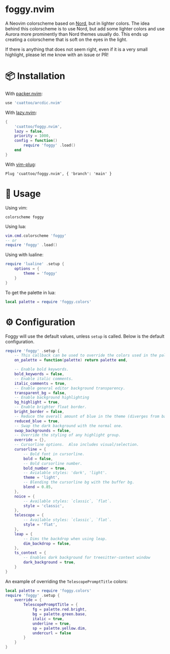 # foggy.nvim

A Neovim colorscheme based on [Nord](https://www.nordtheme.com/), but in lighter colors. The idea behind this colorscheme is to use Nord, but add some lighter colors and use Aurora more prominently than Nord themes usually do. This ends up creating a colorscheme that is soft on the eyes in the light.

If there is anything that does not seem right, even if it is a very small highlight, please let me know with an issue or PR!

# 📦 Installation

With [packer.nvim](https://github.com/wbthomason/packer.nvim):

```lua
use 'cuattoo/arcdic.nvim'
```

With [lazy.nvim](https://github.com/folke/lazy.nvim):

```lua
{
    'cuattoo/foggy.nvim',
    lazy = false,
    priority = 1000,
    config = function()
        require 'foggy' .load()
    end
}
```

With [vim-plug](https://github.com/junegunn/vim-plug):

```vim
Plug 'cuattoo/foggy.nvim', { 'branch': 'main' }
```

# 🚀 Usage

Using vim:

```vim
colorscheme foggy
```

Using lua:

```lua
vim.cmd.colorscheme 'foggy'
-- or
require 'foggy' .load()
```

Using with lualine:

```lua
require 'lualine' .setup {
    options = {
        theme = 'foggy'
    }
}
```

To get the palette in lua:

```lua
local palette = require 'foggy.colors'
```

# ⚙️ Configuration

Foggy will use the default values, unless `setup` is called. Below is the default configuration.

```lua
require 'foggy' .setup {
    -- This callback can be used to override the colors used in the palette.
    on_palette = function(palette) return palette end,

    -- Enable bold keywords.
    bold_keywords = false,
    -- Enable italic comments.
    italic_comments = true,
    -- Enable general editor background transparency.
    transparent_bg = false,
    -- Enable background highlighting
    bg_highlight = true,
    -- Enable brighter float border.
    bright_border = false,
    -- Reduce the overall amount of blue in the theme (diverges from base Nord).
    reduced_blue = true,
    -- Swap the dark background with the normal one.
    swap_backgrounds = false,
    -- Override the styling of any highlight group.
    override = {},
    -- Cursorline options.  Also includes visual/selection.
    cursorline = {
        -- Bold font in cursorline.
        bold = false,
        -- Bold cursorline number.
        bold_number = true,
        -- Avialable styles: 'dark', 'light'.
        theme = 'light',
        -- Blending the cursorline bg with the buffer bg.
        blend = 0.85,
    },
    noice = {
        -- Available styles: `classic`, `flat`.
        style = 'classic',
    },
    telescope = {
        -- Available styles: `classic`, `flat`.
        style = 'flat',
    },
    leap = {
        -- Dims the backdrop when using leap.
        dim_backdrop = false,
    },
    ts_context = {
        -- Enables dark background for treesitter-context window
        dark_background = true,
    }
}
```

An example of overriding the `TelescopePromptTitle` colors:

```lua
local palette = require 'foggy.colors'
require 'foggy' .setup {
    override = {
        TelescopePromptTitle = {
            fg = palette.red.bright,
            bg = palette.green.base,
            italic = true,
            underline = true,
            sp = palette.yellow.dim,
            undercurl = false
        }
    }
}
```
